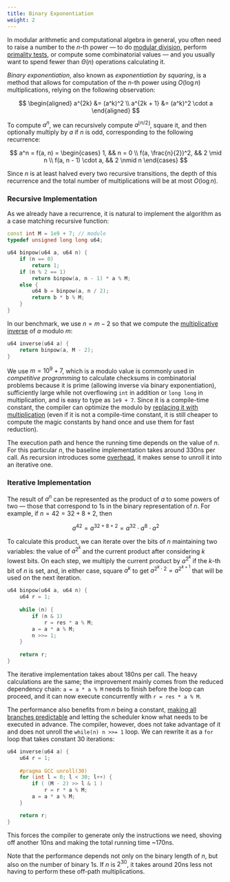 ```yaml
---
title: Binary Exponentiation
weight: 2
---
```


In modular arithmetic and computational algebra in general, you often need to raise a number to the $n$-th power — to do [modular division](../modular/#modular-division), perform [primality tests](../modular/#fermats-theorem), or compute some combinatorial values — ­and you usually want to spend fewer than $\Theta(n)$ operations calculating it.

*Binary exponentiation*, also known as *exponentiation by squaring*, is a method that allows for computation of the $n$-th power using $O(\log n)$ multiplications, relying on the following observation:

$$
\begin{aligned}
    a^{2k}       &= (a^k)^2
\\  a^{2k + 1}   &= (a^k)^2 \cdot a
\end{aligned}
$$

To compute $a^n$, we can recursively compute $a^{\lfloor n / 2 \rfloor}$, square it, and then optionally multiply by $a$ if $n$ is odd, corresponding to the following recurrence:

$$
a^n = f(a, n) = \begin{cases}
   1,               && n = 0
\\ f(a, \frac{n}{2})^2,     && 2 \mid n
\\ f(a, n - 1) \cdot a, && 2 \nmid n
\end{cases}
$$

Since $n$ is at least halved every two recursive transitions, the depth of this recurrence and the total number of multiplications will be at most $O(\log n)$.

### Recursive Implementation

As we already have a recurrence, it is natural to implement the algorithm as a case matching recursive function:

```c++
const int M = 1e9 + 7; // modulo
typedef unsigned long long u64;

u64 binpow(u64 a, u64 n) {
    if (n == 0)
        return 1;
    if (n % 2 == 1)
        return binpow(a, n - 1) * a % M;
    else {
        u64 b = binpow(a, n / 2);
        return b * b % M;
    }
}
```

In our benchmark, we use $n = m - 2$ so that we compute the [multiplicative inverse](../modular/#modular-division) of $a$ modulo $m$:

```c++
u64 inverse(u64 a) {
    return binpow(a, M - 2);
}
```

We use $m = 10^9+7$, which is a modulo value is commonly used in *competitive programming* to calculate checksums in combinatorial problems because it is prime (allowing inverse via binary exponentiation), sufficiently large while not overflowing `int` in addition or `long long` in multiplication, and is easy to type as `1e9 + 7`. Since it is a compile-time constant, the compiler can optimize the modulo by [replacing it with multiplication](/hpc/arithmetic/division/) (even if it is not a compile-time constant, it is still cheaper to compute the magic constants by hand once and use them for fast reduction).

The execution path and hence the running time depends on the value of $n$. For this particular $n$, the baseline implementation takes around 330ns per call. As recursion introduces some [overhead](/hpc/architecture/functions/), it makes sense to unroll it into an iterative one.

### Iterative Implementation

The result of $a^n$ can be represented as the product of $a$ to some powers of two — those that correspond to 1s in the binary representation of $n$. For example, if $n = 42 = 32 + 8 + 2$, then

$$
a^{42} = a^{32+8+2} = a^{32} \cdot a^8 \cdot a^2 
$$

To calculate this product, we can iterate over the bits of $n$ maintaining two variables: the value of $a^{2^k}$ and the current product after considering $k$ lowest bits. On each step, we multiply the current product by $a^{2^k}$ if the $k$-th bit of $n$ is set, and, in either case, square $a^k$ to get $a^{2^k \cdot 2} = a^{2^{k+1}}$ that will be used on the next iteration.

```c++
u64 binpow(u64 a, u64 n) {
    u64 r = 1;
    
    while (n) {
        if (n & 1)
            r = res * a % M;
        a = a * a % M;
        n >>= 1;
    }
    
    return r;
}
```

The iterative implementation takes about 180ns per call. The heavy calculations are the same; the improvement mainly comes from the reduced dependency chain: `a = a * a % M` needs to finish before the loop can proceed, and it can now execute concurrently with `r = res * a % M`.

The performance also benefits from $n$ being a constant, [making all branches predictable](/hpc/pipelining/branching/) and letting the scheduler know what needs to be executed in advance. The compiler, however, does not take advantage of it and does not unroll the `while(n) n >>= 1` loop. We can rewrite it as a `for` loop that takes constant 30 iterations:

```c++
u64 inverse(u64 a) {
    u64 r = 1;
    
    #pragma GCC unroll(30)
    for (int l = 0; l < 30; l++) {
        if ( (M - 2) >> l & 1 )
            r = r * a % M;
        a = a * a % M;
    }

    return r;
}
```

This forces the compiler to generate only the instructions we need, shoving off another 10ns and making the total running time ~170ns.

Note that the performance depends not only on the binary length of $n$, but also on the number of binary 1s. If $n$ is $2^{30}$, it takes around 20ns less not having to perform these off-path multiplications.
